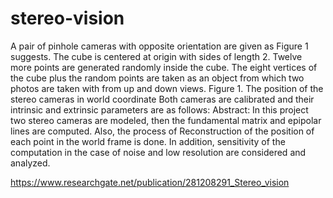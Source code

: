 # stereo-vision
A pair of pinhole cameras with opposite orientation are given as Figure 1 suggests. The cube is centered at origin with sides of length 2. Twelve more points are generated randomly inside the cube. The eight vertices of the cube plus the random points are taken as an object from which two photos are taken with from up and down views. Figure 1. The position of the stereo cameras in world coordinate Both cameras are calibrated and their intrinsic and extrinsic parameters are as follows: Abstract: In this project two stereo cameras are modeled, then the fundamental matrix and epipolar lines are computed. Also, the process of Reconstruction of the position of each point in the world frame is done. In addition, sensitivity of the computation in the case of noise and low resolution are considered and analyzed.

https://www.researchgate.net/publication/281208291_Stereo_vision
